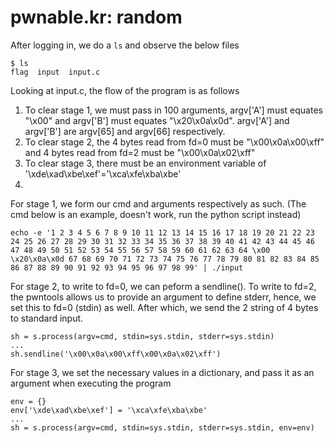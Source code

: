 # pwnable.kr: random

After logging in, we do a ```ls``` and observe the below files
```
$ ls
flag  input  input.c
```

Looking at input.c, the flow of the program is as follows
1. To clear stage 1, we must pass in 100 arguments, argv['A'] must equates "\x00" and argv['B'] must equates "\x20\x0a\x0d". argv['A'] and argv['B'] are argv[65] and argv[66] respectively.
2. To clear stage 2, the 4 bytes read from fd=0 must be "\x00\x0a\x00\xff" and 4 bytes read from fd=2 must be "\x00\x0a\x02\xff"
3. To clear stage 3, there must be an environment variable of '\xde\xad\xbe\xef'='\xca\xfe\xba\xbe'
4. 

For stage 1, we form our cmd and arguments respectively as such. (The cmd below is an example, doesn't work, run the python script instead)
```
echo -e '1 2 3 4 5 6 7 8 9 10 11 12 13 14 15 16 17 18 19 20 21 22 23 24 25 26 27 28 29 30 31 32 33 34 35 36 37 38 39 40 41 42 43 44 45 46 47 48 49 50 51 52 53 54 55 56 57 58 59 60 61 62 63 64 \x00 \x20\x0a\x0d 67 68 69 70 71 72 73 74 75 76 77 78 79 80 81 82 83 84 85 86 87 88 89 90 91 92 93 94 95 96 97 98 99' | ./input
```

For stage 2, to write to fd=0, we can peform a sendline(). To write to fd=2, the pwntools allows us to provide an argument to define stderr, hence, we set this to fd=0 (stdin) as well. After which, we send the 2 string of 4 bytes to standard input.
```
sh = s.process(argv=cmd, stdin=sys.stdin, stderr=sys.stdin)
...
sh.sendline('\x00\x0a\x00\xff\x00\x0a\x02\xff')
```

For stage 3, we set the necessary values in a dictionary, and pass it as an argument when executing the program
```
env = {}
env['\xde\xad\xbe\xef'] = '\xca\xfe\xba\xbe'
...
sh = s.process(argv=cmd, stdin=sys.stdin, stderr=sys.stdin, env=env)
```